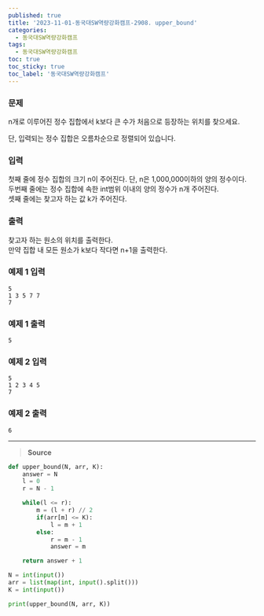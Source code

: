 ```yaml
---
published: true
title: '2023-11-01-동국대SW역량강화캠프-2908. upper_bound'
categories:
  - 동국대SW역량강화캠프
tags:
  - 동국대SW역량강화캠프
toc: true
toc_sticky: true
toc_label: '동국대SW역량강화캠프'
---
```


### **문제**

n개로 이루어진 정수 집합에서 k보다 큰 수가 처음으로 등장하는 위치를 찾으세요.

단, 입력되는 정수 집합은 오름차순으로 정렬되어 있습니다.

### **입력**

첫째 줄에 정수 집합의 크기 n이 주어진다. 단, n은 1,000,000이하의 양의 정수이다.  
두번째 줄에는 정수 집합에 속한 int범위 이내의 양의 정수가 n개 주어진다.  
셋째 줄에는 찾고자 하는 값 k가 주어진다.

### **출력**

찾고자 하는 원소의 위치를 출력한다.  
만약 집합 내 모든 원소가 k보다 작다면 n+1을 출력한다.

### **예제 1 입력**

```
5
1 3 5 7 7
7
```

### **예제 1 출력**

```
5
```

### **예제 2 입력**

```
5
1 2 3 4 5
7
```

### **예제 2 출력**

```
6
```

---

> **Source**

```python
def upper_bound(N, arr, K):
    answer = N
    l = 0
    r = N - 1

    while(l <= r):
        m = (l + r) // 2
        if(arr[m] <= K):
            l = m + 1
        else:
            r = m - 1
            answer = m

    return answer + 1

N = int(input())
arr = list(map(int, input().split()))
K = int(input())

print(upper_bound(N, arr, K))
```
